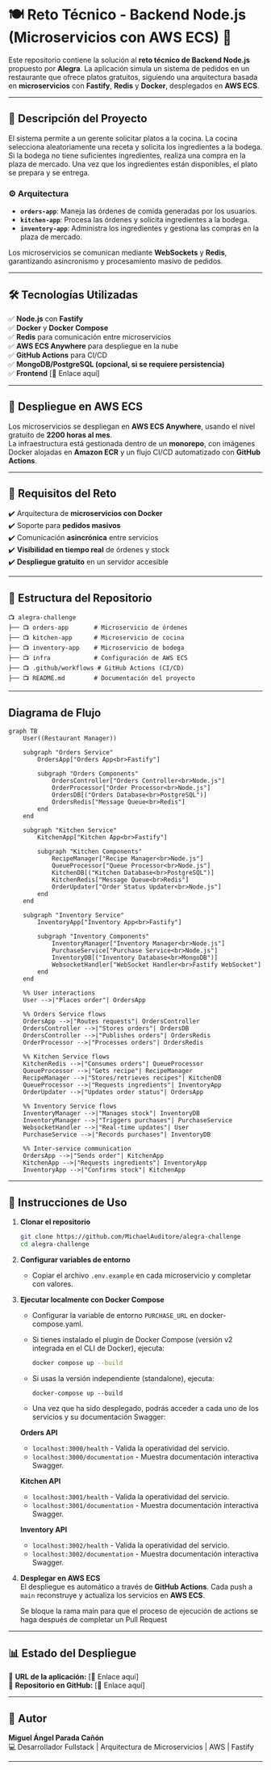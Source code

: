 # **🍽️ Reto Técnico - Backend Node.js (Microservicios con AWS ECS) 🚀**

Este repositorio contiene la solución al **reto técnico de Backend Node.js** propuesto por **Alegra**. La aplicación simula un sistema de pedidos en un restaurante que ofrece platos gratuitos, siguiendo una arquitectura basada en **microservicios** con **Fastify**, **Redis** y **Docker**, desplegados en **AWS ECS**.

---

## **📌 Descripción del Proyecto**
El sistema permite a un gerente solicitar platos a la cocina. La cocina selecciona aleatoriamente una receta y solicita los ingredientes a la bodega. Si la bodega no tiene suficientes ingredientes, realiza una compra en la plaza de mercado. Una vez que los ingredientes están disponibles, el plato se prepara y se entrega.

### **⚙️ Arquitectura**
- **`orders-app`**: Maneja las órdenes de comida generadas por los usuarios.
- **`kitchen-app`**: Procesa las órdenes y solicita ingredientes a la bodega.
- **`inventory-app`**: Administra los ingredientes y gestiona las compras en la plaza de mercado.

Los microservicios se comunican mediante **WebSockets** y **Redis**, garantizando asincronismo y procesamiento masivo de pedidos.

---

## **🛠️ Tecnologías Utilizadas**
✅ **Node.js** con **Fastify**  
✅ **Docker** y **Docker Compose**  
✅ **Redis** para comunicación entre microservicios  
✅ **AWS ECS Anywhere** para despliegue en la nube  
✅ **GitHub Actions** para CI/CD  
✅ **MongoDB/PostgreSQL (opcional, si se requiere persistencia)**  
✅ **Frontend** [🔗 Enlace aquí]

---

## **🚀 Despliegue en AWS ECS**
Los microservicios se despliegan en **AWS ECS Anywhere**, usando el nivel gratuito de **2200 horas al mes**.  
La infraestructura está gestionada dentro de un **monorepo**, con imágenes Docker alojadas en **Amazon ECR** y un flujo CI/CD automatizado con **GitHub Actions**.

---

## **📝 Requisitos del Reto**
✔️ Arquitectura de **microservicios con Docker**  
✔️ Soporte para **pedidos masivos**  
✔️ Comunicación **asincrónica** entre servicios  
✔️ **Visibilidad en tiempo real** de órdenes y stock  
✔️ **Despliegue gratuito** en un servidor accesible  

---

## **📂 Estructura del Repositorio**
```
📺 alegra-challenge
├── 📺 orders-app       # Microservicio de órdenes
├── 📺 kitchen-app      # Microservicio de cocina
├── 📺 inventory-app    # Microservicio de bodega
├── 📺 infra            # Configuración de AWS ECS
├── 📺 .github/workflows # GitHub Actions (CI/CD)
├── 📺 README.md        # Documentación del proyecto
```
---

## **Diagrama de Flujo**

```mermaid
graph TB
    User((Restaurant Manager))

    subgraph "Orders Service"
        OrdersApp["Orders App<br>Fastify"]
        
        subgraph "Orders Components"
            OrdersController["Orders Controller<br>Node.js"]
            OrderProcessor["Order Processor<br>Node.js"]
            OrdersDB[("Orders Database<br>PostgreSQL")]
            OrdersRedis["Message Queue<br>Redis"]
        end
    end

    subgraph "Kitchen Service"
        KitchenApp["Kitchen App<br>Fastify"]
        
        subgraph "Kitchen Components"
            RecipeManager["Recipe Manager<br>Node.js"]
            QueueProcessor["Queue Processor<br>Node.js"]
            KitchenDB[("Kitchen Database<br>PostgreSQL")]
            KitchenRedis["Message Queue<br>Redis"]
            OrderUpdater["Order Status Updater<br>Node.js"]
        end
    end

    subgraph "Inventory Service"
        InventoryApp["Inventory App<br>Fastify"]
        
        subgraph "Inventory Components"
            InventoryManager["Inventory Manager<br>Node.js"]
            PurchaseService["Purchase Service<br>Node.js"]
            InventoryDB[("Inventory Database<br>MongoDB")]
            WebsocketHandler["WebSocket Handler<br>Fastify WebSocket"]
        end
    end

    %% User interactions
    User -->|"Places order"| OrdersApp
    
    %% Orders Service flows
    OrdersApp -->|"Routes requests"| OrdersController
    OrdersController -->|"Stores orders"| OrdersDB
    OrdersController -->|"Publishes orders"| OrdersRedis
    OrderProcessor -->|"Processes orders"| OrdersRedis

    %% Kitchen Service flows
    KitchenRedis -->|"Consumes orders"| QueueProcessor
    QueueProcessor -->|"Gets recipe"| RecipeManager
    RecipeManager -->|"Stores/retrieves recipes"| KitchenDB
    QueueProcessor -->|"Requests ingredients"| InventoryApp
    OrderUpdater -->|"Updates order status"| OrdersApp

    %% Inventory Service flows
    InventoryManager -->|"Manages stock"| InventoryDB
    InventoryManager -->|"Triggers purchases"| PurchaseService
    WebsocketHandler -->|"Real-time updates"| User
    PurchaseService -->|"Records purchases"| InventoryDB

    %% Inter-service communication
    OrdersApp -->|"Sends order"| KitchenApp
    KitchenApp -->|"Requests ingredients"| InventoryApp
    InventoryApp -->|"Confirms stock"| KitchenApp
```

---

## **🔗 Instrucciones de Uso**
1. **Clonar el repositorio**  
   ```bash
   git clone https://github.com/MichaelAuditore/alegra-challenge
   cd alegra-challenge
   ```

2. **Configurar variables de entorno**  
   - Copiar el archivo `.env.example` en cada microservicio y completar con valores.

3. **Ejecutar localmente con Docker Compose**  
   - Configurar la variable de entorno `PURCHASE_URL` en docker-compose.yaml.

   - Si tienes instalado el plugin de Docker Compose (versión v2 integrada en el CLI de Docker), ejecuta:
      ```bash
      docker compose up --build
      ```

   - Si usas la versión independiente (standalone), ejecuta:
      ```
      docker-compose up --build
      ```
   - Una vez que ha sido desplegado, podrás acceder a cada uno de los servicios y su documentación Swagger:

   **Orders API**

    - `localhost:3000/health` - Valida la operatividad del servicio.
    - `localhost:3000/documentation` - Muestra documentación interactiva Swagger.

   **Kitchen API**

    - `localhost:3001/health` - Valida la operatividad del servicio.
    - `localhost:3001/documentation` - Muestra documentación interactiva Swagger.

   **Inventory API**

    - `localhost:3002/health` - Valida la operatividad del servicio.
    - `localhost:3002/documentation` - Muestra documentación interactiva Swagger.


4. **Desplegar en AWS ECS**  
   El despliegue es automático a través de **GitHub Actions**. Cada push a `main` reconstruye y actualiza los servicios en **AWS ECS**.

   Se bloque la rama main para que el proceso de ejecución de actions se haga después de completar un Pull Request

---

## **📊 Estado del Despliegue**
🔗 **URL de la aplicación:** [🔗 Enlace aquí]  
🔗 **Repositorio en GitHub:** [🔗 Enlace aquí]  

---

## **📌 Autor**
**Miguel Ángel Parada Cañón**  
💻 Desarrollador Fullstack | Arquitectura de Microservicios | AWS | Fastify  

---
